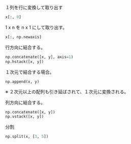 
１列を行に変換して取り出す
``` python
x[:, 0]
```
1 x n を n x 1 にして取り出す。
``` python
x[:, np.newaxis]
```

行方向に結合する。
``` python
np.concatenate([x, y], axis=1)
np.hstack([x, y])
```

１次元で結合する場合。
``` PythonTips
np.append(x, y)
```
※ ２次元以上の配列も引き延ばされて、１次元に変換される。


列方向に結合する。
``` python
np.concatenate([x, y])
np.vstack([x, y])
```

分割
``` python
np.split(x, [3, 5])
```
